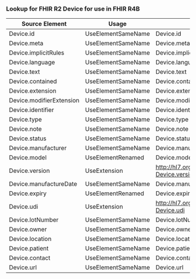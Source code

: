 ### Lookup for FHIR R2 Device for use in FHIR R4B

| Source Element | Usage | Target |
| -------------- | ----- | ------ |
| Device.id | UseElementSameName | Device.id |
| Device.meta | UseElementSameName | Device.meta |
| Device.implicitRules | UseElementSameName | Device.implicitRules |
| Device.language | UseElementSameName | Device.language |
| Device.text | UseElementSameName | Device.text |
| Device.contained | UseElementSameName | Device.contained |
| Device.extension | UseElementSameName | Device.extension |
| Device.modifierExtension | UseElementSameName | Device.modifierExtension |
| Device.identifier | UseElementSameName | Device.identifier |
| Device.type | UseElementSameName | Device.type |
| Device.note | UseElementSameName | Device.note |
| Device.status | UseElementSameName | Device.status |
| Device.manufacturer | UseElementSameName | Device.manufacturer |
| Device.model | UseElementRenamed | Device.modelNumber |
| Device.version | UseExtension | http://hl7.org/fhir/1.0/StructureDefinition/extension-Device.version |
| Device.manufactureDate | UseElementSameName | Device.manufactureDate |
| Device.expiry | UseElementRenamed | Device.expirationDate |
| Device.udi | UseExtension | http://hl7.org/fhir/1.0/StructureDefinition/extension-Device.udi |
| Device.lotNumber | UseElementSameName | Device.lotNumber |
| Device.owner | UseElementSameName | Device.owner |
| Device.location | UseElementSameName | Device.location |
| Device.patient | UseElementSameName | Device.patient |
| Device.contact | UseElementSameName | Device.contact |
| Device.url | UseElementSameName | Device.url |
